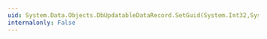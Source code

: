 ```yaml
---
uid: System.Data.Objects.DbUpdatableDataRecord.SetGuid(System.Int32,System.Guid)
internalonly: False
---
```

